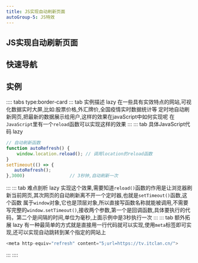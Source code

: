 ```yaml
---
title: JS实现自动刷新页面
autoGroup-5: JS特效
---
```


## JS实现自动刷新页面

## 快速导航

<TOC />

<jingdiantexiao-autoRefresh />


## 实例

:::: tabs type:border-card
::: tab 实例描述 lazy
在一些具有实效特点的网站,可视化数据实时大屏,比如:股票价格,外汇牌价,全国疫情实时数据统计等
定时地自动刷新网页,把最新的数据展示给用户,这样的效果在javaScript中如何实现呢
在`JavaScript`里有一个`reload`函数可以实现这样的效果
:::
::: tab 具体JavaScript代码 lazy
```js
// 自动刷新函数
function autoRefresh() {
    window.location.reload(); // 调用location的reload函数
}
setTimeout(() => {
   autoRefresh();
},3000)                 // 3秒钟,自动刷新一次
```
:::
::: tab 难点剖析 lazy
实现这个效果,需要知道`reload()`函数的作用是让浏览器刷新当前网页,其次网页的自动刷新离不开一个定时器,也就是`setTimeout()`函数,这个函数
属于`window`对象,它也是顶层对象,所以直接写函数名称就能被调用,不需要写完整的`window.setTimeout()`,接收两个参数,第一个是回调函数,具体要执行的代码，第二个是间隔的时间,单位为毫秒,上面示例中是3秒执行一次
:::
::: tab 额外拓展 lazy
有一种最简单的方式就是直接用一行代码就可以实现,使用`meta`标签即可实现,还可以实现自动跳转到某个指定的网站上
```js
<meta http-equiv="refresh" content="5;url=https://tv.itclan.cn/"> 
```
:::
::::

<footer-FooterLink :isShareLink="true" :isDaShang="true" />
<footer-FeedBack />


